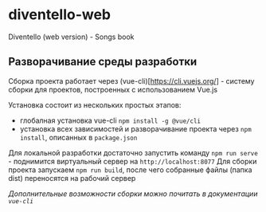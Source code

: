# diventello-web
Diventello (web version) - Songs book

## Разворачивание среды разработки
Сборка проекта работает через (vue-cli)[https://cli.vuejs.org/] - систему сборки для проектов, построенных с использованием Vue.js 

Установка состоит из нескольких простых этапов:
- глобалная установка vue-cli `npm install -g @vue/cli`
- установка всех зависимостей и разворачивание проекта через `npm install`, описанных в `package.json`

Для локальной разработки достаточно запустить команду `npm run serve` - поднимится виртуальный сервер на `http://localhost:8077`
Для сборки проекта запускаем `npm run build`, после чего собранные файлы (папка dist) переносятся на рабочий сервер

*Дополнительные возможности сборки можно почитать в документации `vue-cli`*